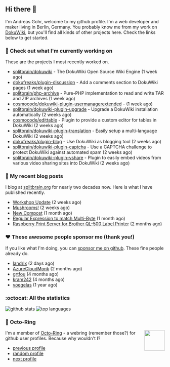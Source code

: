 ## Hi there :wave:

I'm Andreas Gohr, welcome to my github profile. I'm a web developer and maker living in Berlin, Germany. You probably know me from my work on [DokuWiki](https://github.com/splitbrain/dokuwiki), but you'll find all kinds of other projects here. Check the links below to get started.

### :hammer: Check out what I'm currently working on

These are the projects I most recently worked on.


- [splitbrain/dokuwiki](https://github.com/splitbrain/dokuwiki) - The DokuWiki Open Source Wiki Engine (1 week ago)
- [dokufreaks/plugin-discussion](https://github.com/dokufreaks/plugin-discussion) - Add a comments section to DokuWiki pages (1 week ago)
- [splitbrain/php-archive](https://github.com/splitbrain/php-archive) - Pure-PHP implementation to read and write TAR and ZIP archives (1 week ago)
- [cosmocode/dokuwiki-plugin-usermanagerextended](https://github.com/cosmocode/dokuwiki-plugin-usermanagerextended) -  (1 week ago)
- [splitbrain/dokuwiki-plugin-upgrade](https://github.com/splitbrain/dokuwiki-plugin-upgrade) - Upgrade a DokuWiki installation automatically (2 weeks ago)
- [cosmocode/edittable](https://github.com/cosmocode/edittable) - Plugin to provide a custom editor for tables in DokuWiki (2 weeks ago)
- [splitbrain/dokuwiki-plugin-translation](https://github.com/splitbrain/dokuwiki-plugin-translation) - Easily setup a multi-language DokuWiki (2 weeks ago)
- [dokufreaks/plugin-blog](https://github.com/dokufreaks/plugin-blog) - Use DokuWiki as blogging tool (2 weeks ago)
- [splitbrain/dokuwiki-plugin-captcha](https://github.com/splitbrain/dokuwiki-plugin-captcha) - Use a CAPTCHA challenge to protect DokuWiki against automated spam (2 weeks ago)
- [splitbrain/dokuwiki-plugin-vshare](https://github.com/splitbrain/dokuwiki-plugin-vshare) - Plugin to easily embed videos from various video sharing sites into DokuWiki (2 weeks ago)

### :scroll: My recent blog posts

I blog at [splitbrain.org](https://www.splitbrain.org) for nearly two decades now. Here is what I have published recently.


- [Workshop Update](https://www.splitbrain.org/blog/2020-10/06-workshop_update) (2 weeks ago)
- [Mushrooms!](https://www.splitbrain.org/blog/2020-10/04-mushrooms) (2 weeks ago)
- [New Compost](https://www.splitbrain.org/blog/2020-09/20-new_compost) (1 month ago)
- [Regular Expression to match Multi-Byte](https://www.splitbrain.org/blog/2020-09/03-regexp_to_match_multibyte_character) (1 month ago)
- [Raspberry Print Server for Brother QL-500 Label Printer](https://www.splitbrain.org/blog/2020-08/18-raspberry_print_server_for_brother_ql-500_label_printer_no_cups) (2 months ago)

### :hearts:️ These awesome people sponsor me (thank you!)

If you like what I'm doing, you can [sponsor me on github](https://github.com/sponsors/splitbrain). These fine people already do.


- [landrix](https://github.com/landrix) (2 days ago)
- [AzureCloudMonk](https://github.com/AzureCloudMonk) (2 months ago)
- [grtfou](https://github.com/grtfou) (4 months ago)
- [kram242](https://github.com/kram242) (4 months ago)
- [voegelas](https://github.com/voegelas) (1 year ago)

### :octocat: All the statistics

 ![github stats](https://github-readme-stats.vercel.app/api?username=splitbrain&show_icons=true&hide_title=true)
![top languages](https://github-readme-stats.vercel.app/api/top-langs/?username=splitbrain&layout=compact)


### :octopus: Octo-Ring

<img width="64" height="65" src="https://octo-ring.com/static/img/octo.png" align="right" alt="">

I'm a member of [Octo-Ring](https://octo-ring.com/) - a webring (remember those?) for github user profiles. Because why wouldn't I? 

* [previous profile](https://octo-ring.com/p/splitbrain/prev)
* [random profile](https://octo-ring.com/p/splitbrain/random)
* [next profile](https://octo-ring.com/p/splitbrain/next)


